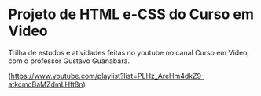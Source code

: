 # Projeto de HTML e-CSS do Curso em Video
Trilha de estudos e atividades feitas no youtube no canal Curso em Video, com o professor Gustavo Guanabara.

(https://www.youtube.com/playlist?list=PLHz_AreHm4dkZ9-atkcmcBaMZdmLHft8n)

